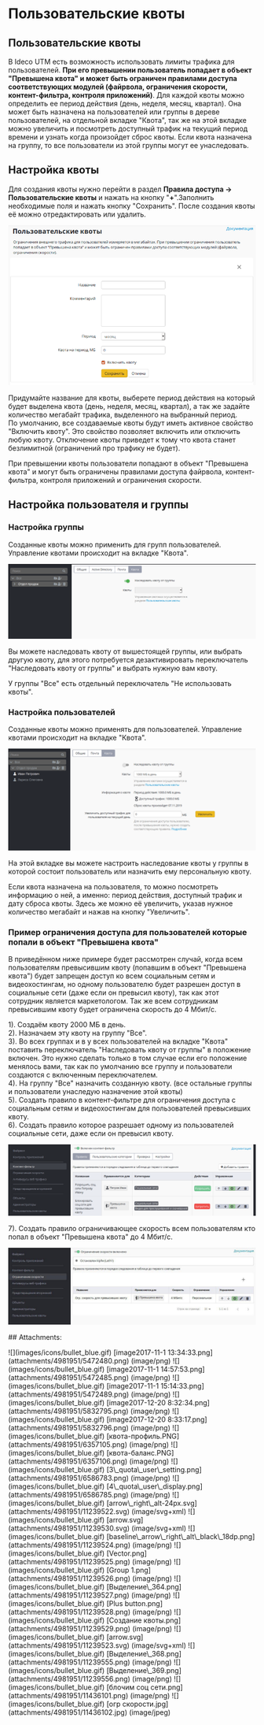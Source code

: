 # Пользовательские квоты

## Пользовательские квоты

В Ideco UTM есть возможность использовать лимиты трафика для пользователей. **При его превышении пользователь попадает в объект "Превышена квота" и может быть ограничен правилами доступа соответствующих модулей \(файрвола, ограничения скорости, контент-фильтра, контроля приложений\)**. Для каждой квоты можно определить ее период действия \(день, неделя, месяц, квартал\). Она может быть назначена на пользователей или группы в дереве пользователей, на отдельной вкладке "Квота", так же на этой вкладке можно увеличить и посмотреть доступный трафик на текущий период времени и узнать когда произойдет сброс квоты. Если квота назначена на группу, то все пользователи из этой группы могут ее унаследовать.

## Настройка квоты

Для создания квоты нужно перейти в раздел **Правила доступа -&gt; Пользовательские квоты** и нажать на кнопку "**+**".Заполнить необходимые поля и нажать кнопку "Сохранить". После создания квоты её можно отредактировать или удалить.

![](../.gitbook/assets/11239529.png)

Придумайте название для квоты, выберете период действия на который будет выделена квота \(день, неделя, месяц, квартал\), а так же задайте количество мегабайт трафика, выделенного на выбранный период.  
По умолчанию, все создаваемые квоты будут иметь активное свойство "Включить квоту". Это свойство позволяет включить или отключить любую квоту. Отключение квоты приведет к тому что квота станет безлимитной \(ограничений про трафику не будет\).

При превышении квоты пользователи попадают в объект "Превышена квота" и могут быть ограничены правилами доступа файрвола, контент-фильтра, контроля приложений и ограничения скорости.

## Настройка пользователя и группы

### Настройка группы

Созданные квоты можно применить для групп пользователей. Управление квотами происходит на вкладке "Квота".

![](../.gitbook/assets/11239555.png)

Вы можете наследовать квоту от вышестоящей группы, или выбрать другую квоту, для этого потребуется дезактивировать переключатель "Наследовать квоту от группы" и выбрать нужную вам квоту.

У группы "Все" есть отдельный переключатель "Не использовать квоты".

### Настройка пользователей

Созданные квоты можно применять для пользователей. Управление квотами происходит на вкладке "Квота".

![](../.gitbook/assets/11239556.png)

На этой вкладке вы можете настроить наследование квоты у группы в которой состоит пользователь или назначить ему персональную квоту.

Если квота назначена на пользователя, то можно посмотреть информацию о ней, а именно: период действия, доступный трафик и дату сброса квоты. Здесь же можно её увеличить, указав нужное количество мегабайт и нажав на кнопку "Увеличить".

### Пример ограничения доступа для пользователей которые попали в объект "Превышена квота"

В приведённом ниже примере будет рассмотрен случай, когда всем пользователям превысившим квоту \(попавшим в объект "Превышена квота"\) будет запрещен доступ ко всем социальным сетям и видеохостингам, но одному пользователю будет разрешен доступ в социальные сети \(даже если он превысил квоту\), так как этот сотрудник является маркетологом. Так же всем сотрудникам превысившим квоту будет ограничена скорость до 4 Мбит/с.

1\). Создаём квоту 2000 МБ в день.  
2\). Назначаем эту квоту на группу "Все".  
3\). Во всех группах и в у всех пользователей на вкладке "Квота" поставить переключатель "Наследовать квоту от группы" в положение включен. Это нужно сделать только в том случае если его положение менялось вами, так как по умолчанию все группу и пользователи создаются с включенным переключателем.  
4\). На группу "Все" назначить созданную квоту. \(все остальные группы и пользователи унаследую назначение этой квоты\)  
5\). Создать правило в контент-фильтре для ограничения доступа с социальным сетям и видеохостингам для пользователей превысивших квоту.  
6\). Создать правило которое разрешает одному из пользователей социальные сети, даже если он превысил квоту.

![](../.gitbook/assets/11436101.png)

7\). Создать правило ограничивающее скорость всем пользователям кто попал в объект "Превышена квота" до 4 Мбит/с.

![](../.gitbook/assets/11436102.jpg)

 \#\# Attachments:

 !\[\]\(images/icons/bullet\_blue.gif\) \[image2017-11-1 13:34:33.png\]\(attachments/4981951/5472480.png\) \(image/png\) !\[\]\(images/icons/bullet\_blue.gif\) \[image2017-11-1 14:57:53.png\]\(attachments/4981951/5472485.png\) \(image/png\) !\[\]\(images/icons/bullet\_blue.gif\) \[image2017-11-1 15:14:33.png\]\(attachments/4981951/5472489.png\) \(image/png\) !\[\]\(images/icons/bullet\_blue.gif\) \[image2017-12-20 8:32:34.png\]\(attachments/4981951/5832795.png\) \(image/png\) !\[\]\(images/icons/bullet\_blue.gif\) \[image2017-12-20 8:33:17.png\]\(attachments/4981951/5832796.png\) \(image/png\) !\[\]\(images/icons/bullet\_blue.gif\) \[квота-профиль.PNG\]\(attachments/4981951/6357105.png\) \(image/png\) !\[\]\(images/icons/bullet\_blue.gif\) \[квота-баланс.PNG\]\(attachments/4981951/6357106.png\) \(image/png\) !\[\]\(images/icons/bullet\_blue.gif\) \[3\\_quota\\_user\\_setting.png\]\(attachments/4981951/6586783.png\) \(image/png\) !\[\]\(images/icons/bullet\_blue.gif\) \[4\\_quota\\_user\\_display.png\]\(attachments/4981951/6586785.png\) \(image/png\) !\[\]\(images/icons/bullet\_blue.gif\) \[arrow\\_right\\_alt-24px.svg\]\(attachments/4981951/11239522.svg\) \(image/svg+xml\) !\[\]\(images/icons/bullet\_blue.gif\) \[arrow.svg\]\(attachments/4981951/11239530.svg\) \(image/svg+xml\) !\[\]\(images/icons/bullet\_blue.gif\) \[baseline\\_arrow\\_right\\_alt\\_black\\_18dp.png\]\(attachments/4981951/11239524.png\) \(image/png\) !\[\]\(images/icons/bullet\_blue.gif\) \[Vector.png\]\(attachments/4981951/11239525.png\) \(image/png\) !\[\]\(images/icons/bullet\_blue.gif\) \[Group 1.png\]\(attachments/4981951/11239526.png\) \(image/png\) !\[\]\(images/icons/bullet\_blue.gif\) \[Выделение\\_364.png\]\(attachments/4981951/11239527.png\) \(image/png\) !\[\]\(images/icons/bullet\_blue.gif\) \[Plus button.png\]\(attachments/4981951/11239528.png\) \(image/png\) !\[\]\(images/icons/bullet\_blue.gif\) \[Создание квоты.png\]\(attachments/4981951/11239529.png\) \(image/png\) !\[\]\(images/icons/bullet\_blue.gif\) \[arrow.svg\]\(attachments/4981951/11239523.svg\) \(image/svg+xml\) !\[\]\(images/icons/bullet\_blue.gif\) \[Выделение\\_368.png\]\(attachments/4981951/11239555.png\) \(image/png\) !\[\]\(images/icons/bullet\_blue.gif\) \[Выделение\\_369.png\]\(attachments/4981951/11239556.png\) \(image/png\) !\[\]\(images/icons/bullet\_blue.gif\) \[блочим соц сети.png\]\(attachments/4981951/11436101.png\) \(image/png\) !\[\]\(images/icons/bullet\_blue.gif\) \[огр скорости.jpg\]\(attachments/4981951/11436102.jpg\) \(image/jpeg\)

